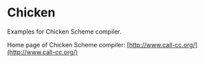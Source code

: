 # Chicken

Examples for Chicken Scheme compiler.

Home page of Chicken Scheme compiler:
[http://www.call-cc.org/](http://www.call-cc.org/)

